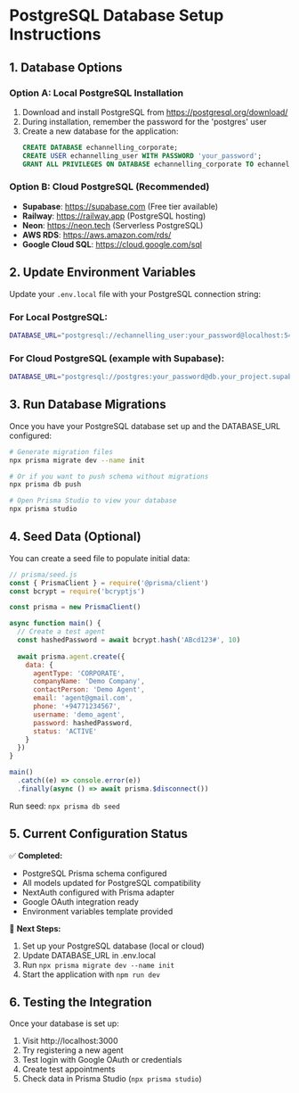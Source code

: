 # PostgreSQL Database Setup Instructions

## 1. Database Options

### Option A: Local PostgreSQL Installation
1. Download and install PostgreSQL from https://postgresql.org/download/
2. During installation, remember the password for the 'postgres' user
3. Create a new database for the application:
   ```sql
   CREATE DATABASE echannelling_corporate;
   CREATE USER echannelling_user WITH PASSWORD 'your_password';
   GRANT ALL PRIVILEGES ON DATABASE echannelling_corporate TO echannelling_user;
   ```

### Option B: Cloud PostgreSQL (Recommended)
- **Supabase**: https://supabase.com (Free tier available)
- **Railway**: https://railway.app (PostgreSQL hosting)
- **Neon**: https://neon.tech (Serverless PostgreSQL)
- **AWS RDS**: https://aws.amazon.com/rds/
- **Google Cloud SQL**: https://cloud.google.com/sql

## 2. Update Environment Variables

Update your `.env.local` file with your PostgreSQL connection string:

### For Local PostgreSQL:
```bash
DATABASE_URL="postgresql://echannelling_user:your_password@localhost:5432/echannelling_corporate?schema=public"
```

### For Cloud PostgreSQL (example with Supabase):
```bash
DATABASE_URL="postgresql://postgres:your_password@db.your_project.supabase.co:5432/postgres?schema=public"
```

## 3. Run Database Migrations

Once you have your PostgreSQL database set up and the DATABASE_URL configured:

```bash
# Generate migration files
npx prisma migrate dev --name init

# Or if you want to push schema without migrations
npx prisma db push

# Open Prisma Studio to view your database
npx prisma studio
```

## 4. Seed Data (Optional)

You can create a seed file to populate initial data:

```javascript
// prisma/seed.js
const { PrismaClient } = require('@prisma/client')
const bcrypt = require('bcryptjs')

const prisma = new PrismaClient()

async function main() {
  // Create a test agent
  const hashedPassword = await bcrypt.hash('ABcd123#', 10)
  
  await prisma.agent.create({
    data: {
      agentType: 'CORPORATE',
      companyName: 'Demo Company',
      contactPerson: 'Demo Agent',
      email: 'agent@gmail.com',
      phone: '+94771234567',
      username: 'demo_agent',
      password: hashedPassword,
      status: 'ACTIVE'
    }
  })
}

main()
  .catch((e) => console.error(e))
  .finally(async () => await prisma.$disconnect())
```

Run seed: `npx prisma db seed`

## 5. Current Configuration Status

✅ **Completed:**
- PostgreSQL Prisma schema configured
- All models updated for PostgreSQL compatibility
- NextAuth configured with Prisma adapter
- Google OAuth integration ready
- Environment variables template provided

🔄 **Next Steps:**
1. Set up your PostgreSQL database (local or cloud)
2. Update DATABASE_URL in .env.local
3. Run `npx prisma migrate dev --name init`
4. Start the application with `npm run dev`

## 6. Testing the Integration

Once your database is set up:
1. Visit http://localhost:3000
2. Try registering a new agent
3. Test login with Google OAuth or credentials
4. Create test appointments
5. Check data in Prisma Studio (`npx prisma studio`)